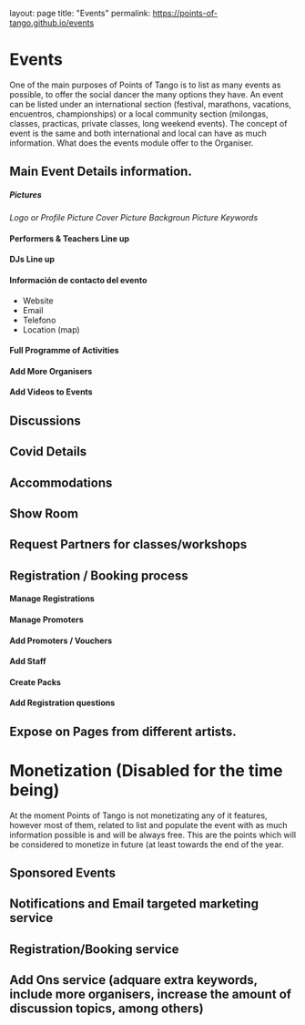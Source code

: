 layout: page
title: "Events"
permalink: https://points-of-tango.github.io/events

# Events

One of the main purposes of Points of Tango is to list as many events as possible, to offer the social dancer the many options they have. 
An event can be listed under an international section (festival, marathons, vacations, encuentros, championships) or a local community section (milongas, classes, practicas, private classes, long weekend events).
The concept of event is the same and both international and local can have as much information.
What does the events module offer to the Organiser.

## Main Event Details information.

##### Pictures

  *Logo or Profile Picture*
  *Cover Picture*
  *Backgroun Picture*
  *Keywords*

#### Performers & Teachers Line up

#### DJs Line up

#### Información de contacto del evento
  - Website
  - Email
  - Telefono
  - Location (map)
  
 
#### Full Programme of Activities

#### Add More Organisers

#### Add Videos to Events


## Discussions

## Covid Details

## Accommodations

## Show Room

## Request Partners for classes/workshops




## Registration / Booking process

#### Manage Registrations

#### Manage Promoters

#### Add Promoters / Vouchers

#### Add Staff

#### Create Packs

#### Add Registration questions

## Expose on Pages from different artists.



# Monetization (Disabled for the time being)

At the moment Points of Tango is not monetizating any of it features, however most of them, related to list and populate the event with as much information possible is and will be always free.
This are the points which will be considered to monetize in future (at least towards the end of the year.

## Sponsored Events
## Notifications and Email targeted marketing service
## Registration/Booking service
## Add Ons service (adquare extra keywords, include more organisers, increase the amount of discussion topics, among others)
